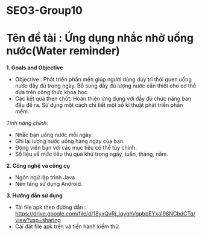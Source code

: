 # SEO3-Group10
# Tên đề tài : Ứng dụng nhắc nhở uống nước(Water reminder)

**1. Goals and Objective**
* Objective : Phát triển phần mền giúp người dùng duy trì thói quen uống nước đầy đủ trong ngày. Bổ sung đầy đủ lượng nước cần thiết cho cơ thể dựa trên công thức khoa học.
* Các kết quả then chốt: 
 Hoàn thiện ứng dụng với đầy đủ chức năng ban đầu đề ra. Sử dụng một cách chi tiết một số kĩ thuật phát triển phần mềm.

*Tính năng chính:*
  * Nhắc bạn uống nước mỗi ngày.
  * Ghi lại lượng nước uống hàng ngày của bạn.
  * Động viên bạn với các mục tiêu có thể tùy chỉnh.
  * Số liệu về mức tiêu thụ quá khứ trong ngày, tuần, tháng, năm.


**2. Công nghệ và công cụ**
* Ngôn ngữ lập trình Java.
* Nền tảng sử dụng Android.

**3. Hướng dẫn sử dụng**
* Tải file apk theo đường dẫn :
https://drive.google.com/file/d/18yxQvRj_iqvghVgpbpEYxaI98NCbdCTq/view?usp=sharing
* Cài đặt file apk trên và tiến hành kiểm thử.

